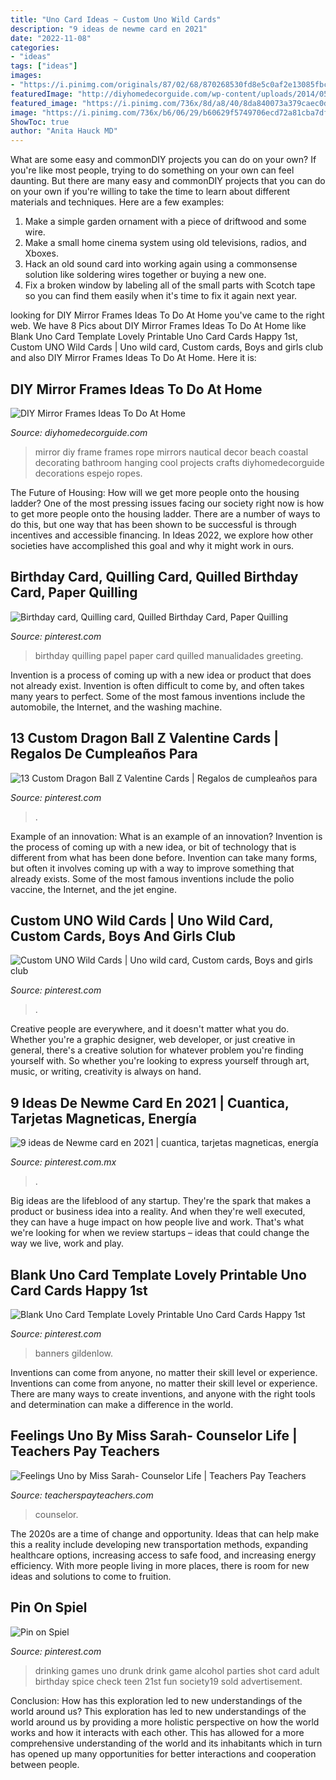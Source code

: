 ```yaml
---
title: "Uno Card Ideas ~ Custom Uno Wild Cards"
description: "9 ideas de newme card en 2021"
date: "2022-11-08"
categories:
- "ideas"
tags: ["ideas"]
images:
- "https://i.pinimg.com/originals/87/02/68/870268530fd8e5c0af2e13085fbcce72.jpg"
featuredImage: "http://diyhomedecorguide.com/wp-content/uploads/2014/05/DIY-mirror-frame-ideas.jpg"
featured_image: "https://i.pinimg.com/736x/8d/a8/40/8da840073a379caec0d8a3e7aade9152.jpg"
image: "https://i.pinimg.com/736x/b6/06/29/b60629f5749706ecd72a81cba7df61af.jpg"
ShowToc: true
author: "Anita Hauck MD"
---
```



What are some easy and commonDIY projects you can do on your own?
If you're like most people, trying to do something on your own can feel daunting. But there are many easy and commonDIY projects that you can do on your own if you're willing to take the time to learn about different materials and techniques. Here are a few examples:
1. Make a simple garden ornament with a piece of driftwood and some wire.
2. Make a small home cinema system using old televisions, radios, and Xboxes.
3. Hack an old sound card into working again using a commonsense solution like soldering wires together or buying a new one.
4. Fix a broken window by labeling all of the small parts with Scotch tape so you can find them easily when it's time to fix it again next year.

	

		
looking for DIY Mirror Frames Ideas To Do At Home you've came to the right web. We have 8 Pics about DIY Mirror Frames Ideas To Do At Home like Blank Uno Card Template Lovely Printable Uno Card Cards Happy 1st, Custom UNO Wild Cards | Uno wild card, Custom cards, Boys and girls club and also DIY Mirror Frames Ideas To Do At Home. Here it is:
		
    
## DIY Mirror Frames Ideas To Do At Home

<img loading=lazy src="http://diyhomedecorguide.com/wp-content/uploads/2014/05/DIY-mirror-frame-ideas.jpg" onerror="this.onerror=null;this.src='https://tse1.mm.bing.net/th?id=OIP.NWzKyke2XFhUtmrFuxt7hgHaJ4&amp;pid=15.1';" alt="DIY Mirror Frames Ideas To Do At Home">

_Source: diyhomedecorguide.com_

>mirror diy frame frames rope mirrors nautical decor beach coastal decorating bathroom hanging cool projects crafts diyhomedecorguide decorations espejo ropes. 

	

The Future of Housing: How will we get more people onto the housing ladder?
One of the most pressing issues facing our society right now is how to get more people onto the housing ladder. There are a number of ways to do this, but one way that has been shown to be successful is through incentives and accessible financing. In Ideas 2022, we explore how other societies have accomplished this goal and why it might work in ours.

    
## Birthday Card, Quilling Card, Quilled Birthday Card, Paper Quilling

<img loading=lazy src="https://i.pinimg.com/736x/8d/a8/40/8da840073a379caec0d8a3e7aade9152.jpg" onerror="this.onerror=null;this.src='https://tse3.mm.bing.net/th?id=OIP.zaO6Gncn6g13qeOmyCYkHAHaJ3&amp;pid=15.1';" alt="Birthday card, Quilling card, Quilled Birthday Card, Paper Quilling">

_Source: pinterest.com_

>birthday quilling papel paper card quilled manualidades greeting. 

	

Invention is a process of coming up with a new idea or product that does not already exist. Invention is often difficult to come by, and often takes many years to perfect. Some of the most famous inventions include the automobile, the Internet, and the washing machine.

    
## 13 Custom Dragon Ball Z Valentine Cards | Regalos De Cumpleaños Para

<img loading=lazy src="https://i.pinimg.com/originals/87/02/68/870268530fd8e5c0af2e13085fbcce72.jpg" onerror="this.onerror=null;this.src='https://tse1.mm.bing.net/th?id=OIP.D2S3poaJt7-1RZHZF0aUMQHaF7&amp;pid=15.1';" alt="13 Custom Dragon Ball Z Valentine Cards | Regalos de cumpleaños para">

_Source: pinterest.com_

>. 

	

Example of an innovation: What is an example of an innovation?
Invention is the process of coming up with a new idea, or bit of technology that is different from what has been done before. Invention can take many forms, but often it involves coming up with a way to improve something that already exists. Some of the most famous inventions include the polio vaccine, the Internet, and the jet engine.

    
## Custom UNO Wild Cards | Uno Wild Card, Custom Cards, Boys And Girls Club

<img loading=lazy src="https://i.pinimg.com/736x/93/fb/be/93fbbee83ff4b9ebd3894c3b4d926ea6.jpg" onerror="this.onerror=null;this.src='https://tse1.mm.bing.net/th?id=OIP.S94KlHOhqXKAkWzcEB1S4AHaJ3&amp;pid=15.1';" alt="Custom UNO Wild Cards | Uno wild card, Custom cards, Boys and girls club">

_Source: pinterest.com_

>. 

	

Creative people are everywhere, and it doesn't matter what you do. Whether you're a graphic designer, web developer, or just creative in general, there's a creative solution for whatever problem you're finding yourself with. So whether you're looking to express yourself through art, music, or writing, creativity is always on hand.

    
## 9 Ideas De Newme Card En 2021 | Cuantica, Tarjetas Magneticas, Energía

<img loading=lazy src="https://i.pinimg.com/474x/0a/02/2f/0a022f7ffd097b40bbe523e9bb956499.jpg" onerror="this.onerror=null;this.src='https://tse1.mm.bing.net/th?id=OIP.67dOrsFagpZOhnybmTOaAgAAAA&amp;pid=15.1';" alt="9 ideas de Newme card en 2021 | cuantica, tarjetas magneticas, energía">

_Source: pinterest.com.mx_

>. 

	

Big ideas are the lifeblood of any startup. They're the spark that makes a product or business idea into a reality. And when they're well executed, they can have a huge impact on how people live and work. That's what we're looking for when we review startups – ideas that could change the way we live, work and play.

    
## Blank Uno Card Template Lovely Printable Uno Card Cards Happy 1st

<img loading=lazy src="https://i.pinimg.com/736x/07/f1/08/07f108bf22d0dba9cf9a449f74b548ce.jpg" onerror="this.onerror=null;this.src='https://tse4.mm.bing.net/th?id=OIP.t8ENWuzL7wiOqQ5MLTBwNQHaOv&amp;pid=15.1';" alt="Blank Uno Card Template Lovely Printable Uno Card Cards Happy 1st">

_Source: pinterest.com_

>banners gildenlow. 

	

Inventions can come from anyone, no matter their skill level or experience.
Inventions can come from anyone, no matter their skill level or experience. There are many ways to create inventions, and anyone with the right tools and determination can make a difference in the world.

    
## Feelings Uno By Miss Sarah- Counselor Life | Teachers Pay Teachers

<img loading=lazy src="https://ecdn.teacherspayteachers.com/thumbitem/Feelings-Uno-4964379-1572341151/original-4964379-4.jpg" onerror="this.onerror=null;this.src='https://tse1.mm.bing.net/th?id=OIP.o47r-DLK2W2FIaZ4mN8QnAAAAA&amp;pid=15.1';" alt="Feelings Uno by Miss Sarah- Counselor Life | Teachers Pay Teachers">

_Source: teacherspayteachers.com_

>counselor. 

	

The 2020s are a time of change and opportunity. Ideas that can help make this a reality include developing new transportation methods, expanding healthcare options, increasing access to safe food, and increasing energy efficiency. With more people living in more places, there is room for new ideas and solutions to come to fruition.

    
## Pin On Spiel

<img loading=lazy src="https://i.pinimg.com/736x/b6/06/29/b60629f5749706ecd72a81cba7df61af.jpg" onerror="this.onerror=null;this.src='https://tse2.mm.bing.net/th?id=OIP.0rEBC6q6uZQ3o2ZOLZwQsAHaJ3&amp;pid=15.1';" alt="Pin on Spiel">

_Source: pinterest.com_

>drinking games uno drunk drink game alcohol parties shot card adult birthday spice check teen 21st fun society19 sold advertisement. 

	

Conclusion: How has this exploration led to new understandings of the world around us?
This exploration has led to new understandings of the world around us by providing a more holistic perspective on how the world works and how it interacts with each other. This has allowed for a more comprehensive understanding of the world and its inhabitants which in turn has opened up many opportunities for better interactions and cooperation between people.

